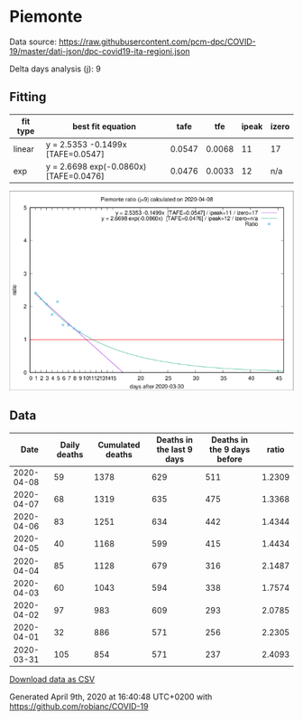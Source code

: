 # Piemonte

Data source: https://raw.githubusercontent.com/pcm-dpc/COVID-19/master/dati-json/dpc-covid19-ita-regioni.json

Delta days analysis (j): 9

## Fitting 
|fit type|best fit equation|tafe|tfe|ipeak|izero|
|-------|-----|--------|------|---|---|
|linear|y = 2.5353 -0.1499x  [TAFE=0.0547]|0.0547|0.0068|11|17|
|exp|y = 2.6698 exp(-0.0860x)  [TAFE=0.0476]|0.0476|0.0033|12|n/a|

![Plot](COVID-19_piemonte_j9_2020-04-08.png)

## Data
|Date|Daily deaths|Cumulated deaths|Deaths in the last 9 days|Deaths in the 9 days before|ratio|
|----|----------|-----------|-------|--------------------|-----|
|2020-04-08|59|1378|629|511|1.2309|
|2020-04-07|68|1319|635|475|1.3368|
|2020-04-06|83|1251|634|442|1.4344|
|2020-04-05|40|1168|599|415|1.4434|
|2020-04-04|85|1128|679|316|2.1487|
|2020-04-03|60|1043|594|338|1.7574|
|2020-04-02|97|983|609|293|2.0785|
|2020-04-01|32|886|571|256|2.2305|
|2020-03-31|105|854|571|237|2.4093|

[Download data as CSV](COVID-19_piemonte_j9_2020-04-08.csv)

Generated April 9th, 2020 at 16:40:48 UTC+0200 with https://github.com/robianc/COVID-19
